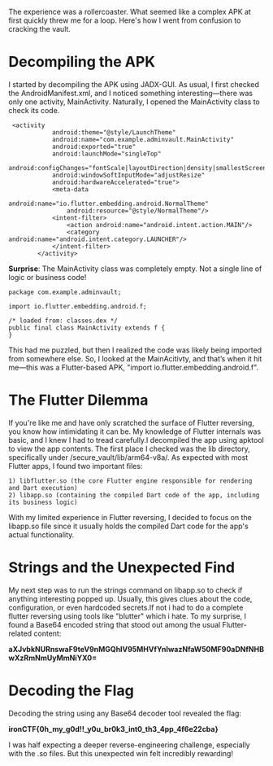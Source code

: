 The experience was a rollercoaster. What seemed like a complex APK at first quickly threw me for a loop. Here's how I went from confusion to cracking the vault.

# Decompiling the APK

I started by decompiling the APK using JADX-GUI. As usual, I first checked the AndroidManifest.xml, and I noticed something interesting—there was only one activity, MainActivity. Naturally, I opened the MainActivity class to check its code.

```
 <activity
            android:theme="@style/LaunchTheme"
            android:name="com.example.adminvault.MainActivity"
            android:exported="true"
            android:launchMode="singleTop"
            android:configChanges="fontScale|layoutDirection|density|smallestScreenSize|screenSize|uiMode|screenLayout|orientation|keyboardHidden|keyboard|locale"
            android:windowSoftInputMode="adjustResize"
            android:hardwareAccelerated="true">
            <meta-data
                android:name="io.flutter.embedding.android.NormalTheme"
                android:resource="@style/NormalTheme"/>
            <intent-filter>
                <action android:name="android.intent.action.MAIN"/>
                <category android:name="android.intent.category.LAUNCHER"/>
            </intent-filter>
        </activity>
```

**Surprise**: The MainActivity class was completely empty. Not a single line of logic or business code! 

```
package com.example.adminvault;

import io.flutter.embedding.android.f;

/* loaded from: classes.dex */
public final class MainActivity extends f {
}

```

This had me puzzled, but then I realized the code was likely being imported from somewhere else. So, I looked at the MainAcitivty, and that’s when it hit me—this was a Flutter-based APK, "import io.flutter.embedding.android.f".

# The Flutter Dilemma

If you're like me and have only scratched the surface of Flutter reversing, you know how intimidating it can be. My knowledge of Flutter internals was basic, and I knew I had to tread carefully.I decompiled the app using apktool to view the app contents. The first place I checked was the lib directory, specifically under /secure_vault/lib/arm64-v8a/. As expected with most Flutter apps, I found two important files:

	1) libflutter.so (the core Flutter engine responsible for rendering and Dart execution)
	2) libapp.so (containing the compiled Dart code of the app, including its business logic)
	
With my limited experience in Flutter reversing, I decided to focus on the libapp.so file since it usually holds the compiled Dart code for the app's actual functionality.

# Strings and the Unexpected Find

My next step was to run the strings command on libapp.so to check if anything interesting popped up. Usually, this gives clues about the code, configuration, or even hardcoded secrets.If not i had to do a complete flutter reversing using tools like "blutter" which i hate. To my surprise, I found a Base64 encoded string that stood out among the usual Flutter-related content:


**aXJvbkNURnswaF9teV9nMGQhIV95MHVfYnIwazNfaW50MF90aDNfNHBwXzRmNmUyMmNiYX0=**

# Decoding the Flag

Decoding the string using any Base64 decoder tool revealed the flag:

**ironCTF{0h_my_g0d!!_y0u_br0k3_int0_th3_4pp_4f6e22cba}**

I was half expecting a deeper reverse-engineering challenge, especially with the .so files. But this unexpected win felt incredibly rewarding!


